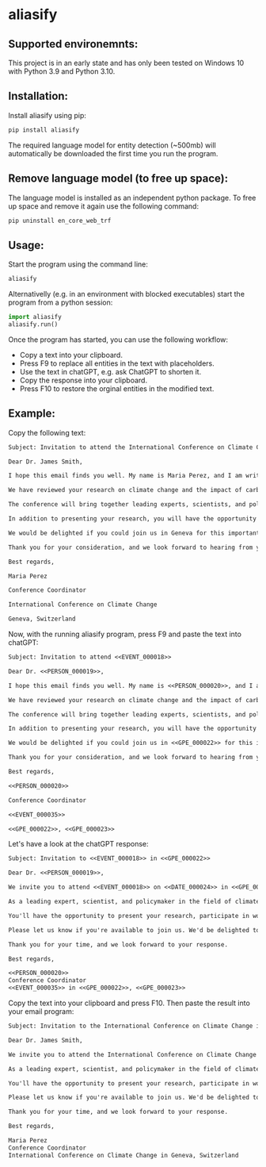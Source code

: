 # aliasify

## Supported environemnts:

This project is in an early state and has only been tested on Windows 10 with Python 3.9 and Python 3.10.

## Installation:

Install aliasify using pip:

```cmd
pip install aliasify
```

The required language model for entity detection (~500mb) will automatically be downloaded the first time you run the program.

## Remove language model (to free up space):
The language model is installed as an independent python package. To free up space and remove it again use the following command:

```cmd
pip uninstall en_core_web_trf
```

## Usage:

Start the program using the command line:

```cmd
aliasify
```

Alternativelly (e.g. in an environment with blocked executables) start the program from a python session:

```python
import aliasify
aliasify.run()
```

Once the program has started, you can use the following workflow:

- Copy a text into your clipboard.
- Press F9 to replace all entities in the text with placeholders.
- Use the text in chatGPT, e.g. ask ChatGPT to shorten it.
- Copy the response into your clipboard.
- Press F10 to restore the orginal entities in the modified text.

## Example:

Copy the following text:

```txt
Subject: Invitation to attend the International Conference on Climate Change

Dear Dr. James Smith,

I hope this email finds you well. My name is Maria Perez, and I am writing to invite you to the International Conference on Climate Change, which will be held in Geneva, Switzerland from May 1-4, 2023.

We have reviewed your research on climate change and the impact of carbon emissions on the environment, and believe that your insights and expertise would make a valuable contribution to our conference. We are particularly interested in your recent paper on the effects of climate change on marine ecosystems, which was published in the Journal of Environmental Science last year.

The conference will bring together leading experts, scientists, and policymakers from around the world to discuss the latest research and innovations in the field of climate change. This year's theme is "Innovative Solutions for a Sustainable Future", and we believe that your research aligns well with this focus.

In addition to presenting your research, you will have the opportunity to network with other experts in your field, attend panel discussions, and participate in workshops. The conference will also feature a keynote address from Dr. Rajesh Sharma, the director of the Climate Change Division at the United Nations.

We would be delighted if you could join us in Geneva for this important event. Please let us know if you are able to attend, and we will provide you with further details and instructions for registration.

Thank you for your consideration, and we look forward to hearing from you soon.

Best regards,

Maria Perez

Conference Coordinator

International Conference on Climate Change

Geneva, Switzerland
```

Now, with the running aliasify program, press F9 and paste the text into chatGPT:

```txt
Subject: Invitation to attend <<EVENT_000018>>

Dear Dr. <<PERSON_000019>>,

I hope this email finds you well. My name is <<PERSON_000020>>, and I am writing to invite you to <<EVENT_000018>>, which will be held in <<GPE_000022>>, <<GPE_000023>> from <<DATE_000024>>.

We have reviewed your research on climate change and the impact of carbon emissions on the environment, and believe that your insights and expertise would make a valuable contribution to our conference. We are particularly interested in your recent paper on the effects of climate change on marine ecosystems, which was published in <<ORG_000025>> <<DATE_000026>>.

The conference will bring together leading experts, scientists, and policymakers from around the world to discuss the latest research and innovations in the field of climate change. This <<DATE_000027>>'s theme is "Innovative Solutions for a Sustainable Future", and we believe that your research aligns well with this focus.

In addition to presenting your research, you will have the opportunity to network with other experts in your field, attend panel discussions, and participate in workshops. The conference will also feature a keynote address from Dr. <<PERSON_000028>>, the director of <<ORG_000029>> at <<ORG_000030>>.

We would be delighted if you could join us in <<GPE_000022>> for this important event. Please let us know if you are able to attend, and we will provide you with further details and instructions for registration.

Thank you for your consideration, and we look forward to hearing from you soon.

Best regards,

<<PERSON_000020>>

Conference Coordinator

<<EVENT_000035>>

<<GPE_000022>>, <<GPE_000023>>
```

Let's have a look at the chatGPT response:

```txt
Subject: Invitation to <<EVENT_000018>> in <<GPE_000022>>

Dear Dr. <<PERSON_000019>>,

We invite you to attend <<EVENT_000018>> on <<DATE_000024>> in <<GPE_000022>>, <<GPE_000023>>. We're impressed by your research on climate change and carbon emissions' effects on the environment, particularly your recent paper on climate change's impact on marine ecosystems in <<ORG_000025>> <<DATE_000026>>.

As a leading expert, scientist, and policymaker in the field of climate change, we believe your insights would make a valuable contribution to the conference. This year's theme is "Innovative Solutions for a Sustainable Future," aligning with your research.

You'll have the opportunity to present your research, participate in workshops, attend panel discussions, and network with other experts in the field. Our keynote speaker is Dr. <<PERSON_000028>>, the director of <<ORG_000029>> at <<ORG_000030>>.

Please let us know if you're available to join us. We'd be delighted to provide you with further registration instructions and details.

Thank you for your time, and we look forward to your response.

Best regards,

<<PERSON_000020>>
Conference Coordinator
<<EVENT_000035>> in <<GPE_000022>>, <<GPE_000023>>
```

Copy the text into your clipboard and press F10. Then paste the result into your email program:

```txt
Subject: Invitation to the International Conference on Climate Change in Geneva

Dear Dr. James Smith,

We invite you to attend the International Conference on Climate Change on May 1-4, 2023 in Geneva, Switzerland. We're impressed by your research on climate change and carbon emissions' effects on the environment, particularly your recent paper on climate change's impact on marine ecosystems in the Journal of Environmental Science last year.

As a leading expert, scientist, and policymaker in the field of climate change, we believe your insights would make a valuable contribution to the conference. This year's theme is "Innovative Solutions for a Sustainable Future," aligning with your research.

You'll have the opportunity to present your research, participate in workshops, attend panel discussions, and network with other experts in the field. Our keynote speaker is Dr. Rajesh Sharma, the director of the Climate Change Division at the United Nations.

Please let us know if you're available to join us. We'd be delighted to provide you with further registration instructions and details.

Thank you for your time, and we look forward to your response.

Best regards,

Maria Perez
Conference Coordinator
International Conference on Climate Change in Geneva, Switzerland
```
